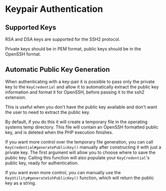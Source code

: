 Keypair Authentication
======================

Supported Keys
--------------
RSA and DSA keys are supported for the SSH2 protocol.

Private keys should be in PEM format, public keys should be in the OpenSSH format.


Automatic Public Key Generation
-------------------------------
When authenticating with a key-pair it is possible to pass only the private key to the `KeyCredential` and allow it to
automatically extract the public key information and format it for OpenSSH, before passing it to the ssh2 extension.

This is useful when you don't have the public key available and don't want the user to need to extract the public key.

By default, if you do this it will create a temporary file in the operating systems temp directory. This file will
contain an OpenSSH formatted public key, and is deleted when the PHP execution finishes.

If you want more control over the temporary file generation, you can call `KeyCredential#generatePublicKey()`
manually after constructing it with just a private key. The first argument will allow you to choose where to save the
public key. Calling this function will also populate your `KeyCredential`'s public key, ready for authentication.

If you want even more control, you can manually use the `KeyUtility#generateSshPublicKey()` function, which will return
the public key as a string.

